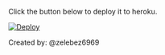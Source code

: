 Click the button below to deploy it to heroku.

[![Deploy](https://www.herokucdn.com/deploy/button.svg)](https://heroku.com/deploy)

Created by: @zelebez6969
